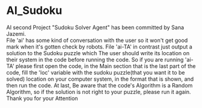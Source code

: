 # AI_Sudoku
AI second Project "Sudoku Solver Agent" has been committed by Sana Jazemi.\
File 'ai' has some kind of conversation with the user so it won't get good mark when it's gotten check by robots.
File 'ai-TA' in contrast just output a solution to the Sudoku puzzle which The user should write its location on their system in the code before running the code.
So if you are running 'ai-TA' please first open the code, in the Main section that is the last part of the code, fill the 'loc' variable with the sudoku puzzle(that you want it to be solved) location on your computer system, in the format that is shown, and then run the code.
At last, Be aware that the code's Algorithm is a Random Algorithm, so if the solution is not right to your puzzle, please run it again.
Thank you for your Attention

